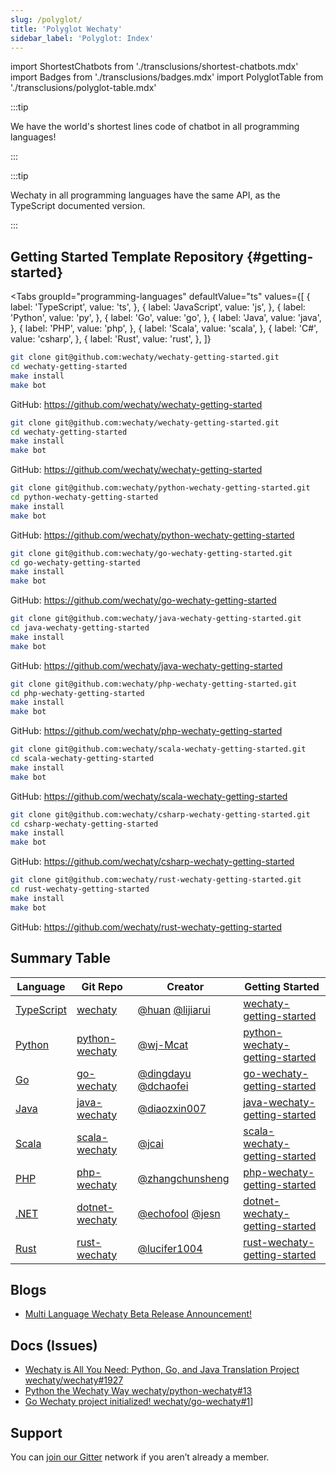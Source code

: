 ```yaml
---
slug: /polyglot/
title: 'Polyglot Wechaty'
sidebar_label: 'Polyglot: Index'
---
```


<!-- MDX import -->
import ShortestChatbots from './transclusions/shortest-chatbots.mdx'
import Badges           from './transclusions/badges.mdx'
import PolyglotTable    from './transclusions/polyglot-table.mdx'

<Badges />

<PolyglotTable />

:::tip

We have the world's shortest lines code of chatbot in all programming languages!

:::

<ShortestChatbots />

:::tip

Wechaty in all programming languages have the same API, as the TypeScript documented version.

:::

## Getting Started Template Repository {#getting-started}

<Tabs
  groupId="programming-languages"
  defaultValue="ts"
  values={[
    { label: 'TypeScript',  value: 'ts', },
    { label: 'JavaScript',  value: 'js', },
    { label: 'Python',      value: 'py', },
    { label: 'Go',          value: 'go', },
    { label: 'Java',        value: 'java', },
    { label: 'PHP',         value: 'php', },
    { label: 'Scala',       value: 'scala', },
    { label: 'C#',          value: 'csharp', },
    { label: 'Rust',        value: 'rust', },
  ]}
>

<TabItem value="ts">

```sh
git clone git@github.com:wechaty/wechaty-getting-started.git
cd wechaty-getting-started
make install
make bot
```

GitHub: <https://github.com/wechaty/wechaty-getting-started>

</TabItem>
<TabItem value="js">

```sh
git clone git@github.com:wechaty/wechaty-getting-started.git
cd wechaty-getting-started
make install
make bot
```

GitHub: <https://github.com/wechaty/wechaty-getting-started>

</TabItem>
<TabItem value="py">

```sh
git clone git@github.com:wechaty/python-wechaty-getting-started.git
cd python-wechaty-getting-started
make install
make bot
```

GitHub: <https://github.com/wechaty/python-wechaty-getting-started>

</TabItem>
<TabItem value="go">

```sh
git clone git@github.com:wechaty/go-wechaty-getting-started.git
cd go-wechaty-getting-started
make install
make bot
```

GitHub: <https://github.com/wechaty/go-wechaty-getting-started>

</TabItem>
<TabItem value="java">

```sh
git clone git@github.com:wechaty/java-wechaty-getting-started.git
cd java-wechaty-getting-started
make install
make bot
```

GitHub: <https://github.com/wechaty/java-wechaty-getting-started>

</TabItem>
<TabItem value="php">

```sh
git clone git@github.com:wechaty/php-wechaty-getting-started.git
cd php-wechaty-getting-started
make install
make bot
```

GitHub: <https://github.com/wechaty/php-wechaty-getting-started>

</TabItem>
<TabItem value="scala">

```sh
git clone git@github.com:wechaty/scala-wechaty-getting-started.git
cd scala-wechaty-getting-started
make install
make bot
```

GitHub: <https://github.com/wechaty/scala-wechaty-getting-started>

</TabItem>
<TabItem value="csharp">

```sh
git clone git@github.com:wechaty/csharp-wechaty-getting-started.git
cd csharp-wechaty-getting-started
make install
make bot
```

GitHub: <https://github.com/wechaty/csharp-wechaty-getting-started>

</TabItem>
<TabItem value="rust">

```sh
git clone git@github.com:wechaty/rust-wechaty-getting-started.git
cd rust-wechaty-getting-started
make install
make bot
```

GitHub: <https://github.com/wechaty/rust-wechaty-getting-started>

</TabItem>

</Tabs>

## Summary Table

| Language | Git Repo | Creator | Getting Started |
| --- | --- | --- | --- |
| [TypeScript](typescript.md) | [wechaty](https://github.com/wechaty/wechaty) | [@huan](https://wechaty.js.org/contributors/huan) [@lijiarui](https://wechaty.js.org/contributors/lijiarui) | [wechaty-getting-started](https://github.com/wechaty/wechaty-getting-started) |
| [Python](python.md) | [python-wechaty](https://github.com/wechaty/python-wechaty) | [@wj-Mcat](https://wechaty.js.org/contributors/wj-Mcat) | [python-wechaty-getting-started](https://github.com/wechaty/python-wechaty-getting-started) |
| [Go](go.md) | [go-wechaty](https://github.com/wechaty/go-wechaty) | [@dingdayu](https://wechaty.js.org/contributors/dingdayu) [@dchaofei](https://wechaty.js.org/contributors/dchaofei) | [go-wechaty-getting-started](https://github.com/wechaty/go-wechaty-getting-started) |
| [Java](java.md) | [java-wechaty](https://github.com/wechaty/java-wechaty) | [@diaozxin007](https://wechaty.js.org/contributors/diaozxin007) | [java-wechaty-getting-started](https://github.com/wechaty/java-wechaty-getting-started) |
| [Scala](scala.md) | [scala-wechaty](https://github.com/wechaty/scala-wechaty) | [@jcai](https://wechaty.js.org/contributors/jcai) | [scala-wechaty-getting-started](https://github.com/wechaty/scala-wechaty-getting-started) |
| [PHP](php.md) | [php-wechaty](https://github.com/wechaty/php-wechaty) | [@zhangchunsheng](https://github.com/zhangchunsheng) | [php-wechaty-getting-started](https://github.com/wechaty/php-wechaty-getting-started) |
| [.NET](dotnet.md) | [dotnet-wechaty](https://github.com/wechaty/dotnet-wechaty) | [@echofool](https://github.com/echofool) [@jesn](https://wechaty.js.org/contributors/jesn) | [dotnet-wechaty-getting-started](https://github.com/wechaty/dotnet-wechaty-getting-started) |
| [Rust](rust.md) | [rust-wechaty](https://github.com/wechaty/rust-wechaty) | [@lucifer1004](https://github.com/lucifer1004) | [rust-wechaty-getting-started](https://github.com/wechaty/rust-wechaty-getting-started) |

## Blogs

- [Multi Language Wechaty Beta Release Announcement!](https://wechaty.js.org/2020/06/19/multi-language-wechaty-beta-release/)

## Docs (Issues)

- [Wechaty is All You Need: Python, Go, and Java Translation Project wechaty/wechaty#1927](https://github.com/wechaty/wechaty/discussions/1927)
- [Python the Wechaty Way wechaty/python-wechaty#13](https://github.com/wechaty/python-wechaty/issues/13)
- [Go Wechaty project initialized! wechaty/go-wechaty#1](https://github.com/wechaty/go-wechaty/issues/1)]

## Support

You can [join our Gitter](https://gitter.im/wechaty/wechaty) network if you aren’t already a member.
